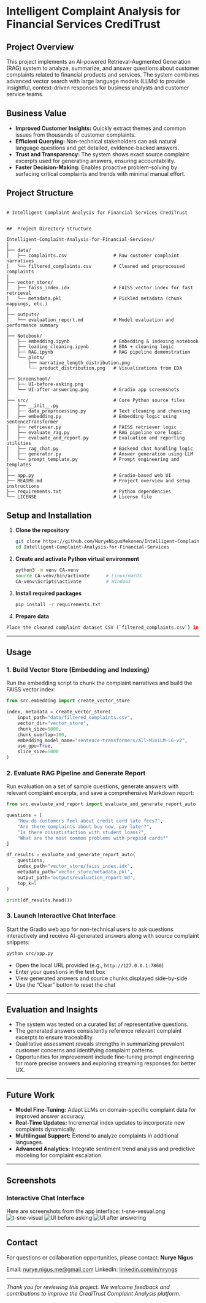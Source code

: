 # Intelligent Complaint Analysis for Financial Services CrediTrust

## Project Overview

This project implements an AI-powered Retrieval-Augmented Generation (RAG) system to analyze, summarize, and answer questions about customer complaints related to financial products and services. The system combines advanced vector search with large language models (LLMs) to provide insightful, context-driven responses for business analysts and customer service teams.



## Business Value

- **Improved Customer Insights:** Quickly extract themes and common issues from thousands of customer complaints.  
- **Efficient Querying:** Non-technical stakeholders can ask natural language questions and get detailed, evidence-backed answers.  
- **Trust and Transparency:** The system shows exact source complaint excerpts used for generating answers, ensuring accountability.  
- **Faster Decision-Making:** Enables proactive problem-solving by surfacing critical complaints and trends with minimal manual effort.



## Project Structure

```

# Intelligent Complaint Analysis for Financial Services CrediTrust


##  Project Directory Structure

Intelligent-Complaint-Analysis-for-Financial-Services/
│
├── data/  
│   ├── complaints.csv                 # Raw customer complaint narratives
│   └── filtered_complaints.csv        # Cleaned and preprocessed complaints
│
├── vector_store/
│   ├── faiss_index.idx                # FAISS vector index for fast retrieval
│   └── metadata.pkl                   # Pickled metadata (chunk mappings, etc.)
│
├── outputs/
│   └── evaluation_report.md           # Model evaluation and performance summary
│
├── Notebook/
│   ├── embedding.ipynb                # Embedding & indexing notebook
│   ├── loading_cleaning.ipynb         # EDA + cleaning logic
│   ├── RAG.ipynb                      # RAG pipeline demonstration
│   └── plots/
│       ├── narrative_length_distribution.png
│       └── product_distribution.png   # Visualizations from EDA
│
├── Screenshoot/
│   ├── UI-before-asking.png
│   └── UI-after-answering.png         # Gradio app screenshots
│
├── src/                               # Core Python source files
│   ├── __init__.py
│   ├── data_preprocessing.py          # Text cleaning and chunking
│   ├── embedding.py                   # Embedding logic using SentenceTransformer
│   ├── retriever.py                   # FAISS retriever logic
│   ├── evaluate_rag.py                # RAG pipeline core logic
│   ├── evaluate_and_report.py         # Evaluation and reporting utilities
│   ├── rag_chat.py                    # Backend chat handling logic
│   ├── generator.py                   # Answer generation using LLM
│   └── prompt_template.py             # Prompt engineering and templates
│
├── app.py                             # Gradio-based web UI
├── README.md                          # Project overview and setup instructions
├── requirements.txt                   # Python dependencies
└── LICENSE                            # License file

```

## Setup and Installation

1. **Clone the repository**

   ```bash
   git clone https://github.com/NuryeNigusMekonen/Intelligent-Complaint-Analysis-for-Financial-Services.git
   cd Intelligent-Complaint-Analysis-for-Financial-Services
   ```

2. **Create and activate Python virtual environment**

   ```bash
   python3 -m venv CA-venv
   source CA-venv/bin/activate      # Linux/macOS
   CA-venv\Scripts\activate         # Windows
   ```

3. **Install required packages**

   ```bash
   pip install -r requirements.txt
   ```

4. **Prepare data**
 
 ```bash
Place the cleaned complaint dataset CSV (`filtered_complaints.csv`) in the `data/` folder.
```
---

## Usage

### 1. Build Vector Store (Embedding and Indexing)

Run the embedding script to chunk the complaint narratives and build the FAISS vector index:

```python
from src.embedding import create_vector_store

index, metadata = create_vector_store(
    input_path="data/filtered_complaints.csv",
    vector_dir="vector_store",
    chunk_size=5000,
    chunk_overlap=100,
    embedding_model_name="sentence-transformers/all-MiniLM-L6-v2",
    use_gpu=True,
    slice_size=5000
)
```

### 2. Evaluate RAG Pipeline and Generate Report

Run evaluation on a set of sample questions, generate answers with relevant complaint excerpts, and save a comprehensive Markdown report:

```python
from src.evaluate_and_report import evaluate_and_generate_report_auto

questions = [
    "How do customers feel about credit card late fees?",
    "Are there complaints about buy now, pay later?",
    "Is there dissatisfaction with student loans?",
    "What are the most common problems with prepaid cards?"
]

df_results = evaluate_and_generate_report_auto(
    questions,
    index_path="vector_store/faiss_index.idx",
    metadata_path="vector_store/metadata.pkl",
    output_path="outputs/evaluation_report.md",
    top_k=5
)

print(df_results.head())
```

### 3. Launch Interactive Chat Interface

Start the Gradio web app for non-technical users to ask questions interactively and receive AI-generated answers along with source complaint snippets:

```bash
python src/app.py
```

* Open the local URL provided (e.g., `http://127.0.0.1:7860`)
* Enter your questions in the text box
* View generated answers and source chunks displayed side-by-side
* Use the “Clear” button to reset the chat

---

## Evaluation and Insights

* The system was tested on a curated list of representative questions.
* The generated answers consistently reference relevant complaint excerpts to ensure traceability.
* Qualitative assessment reveals strengths in summarizing prevalent customer concerns and identifying complaint patterns.
* Opportunities for improvement include fine-tuning prompt engineering for more precise answers and exploring streaming responses for better UX.

---

## Future Work

* **Model Fine-Tuning:** Adapt LLMs on domain-specific complaint data for improved answer accuracy.
* **Real-Time Updates:** Incremental index updates to incorporate new complaints dynamically.
* **Multilingual Support:** Extend to analyze complaints in additional languages.
* **Advanced Analytics:** Integrate sentiment trend analysis and predictive modeling for complaint escalation.

---

## Screenshots

### Interactive Chat Interface

Here are screenshots from the app interface:
t-sne-vesual.png
![t-sne-visual](screanshoot/t-sne-vesual.png "2d visual")
![UI before asking](screanshoot/UI-before-asking.png "CrediTrust Chat Interface")
![UI after answering](screanshoot/UI-after-answering.png "CrediTrust Chat Interface")

---

## Contact

For questions or collaboration opportunities, please contact:
**Nurye Nigus**

Email: [nurye.nigus.me@gmail.com](mailto:nurye.nigus.me@gmail.com)
LinkedIn: [linkedin.com/in/nryngs](https://linkedin.com/in/nryngs)

---

*Thank you for reviewing this project. We welcome feedback and contributions to improve the CrediTrust Complaint Analysis platform.*

